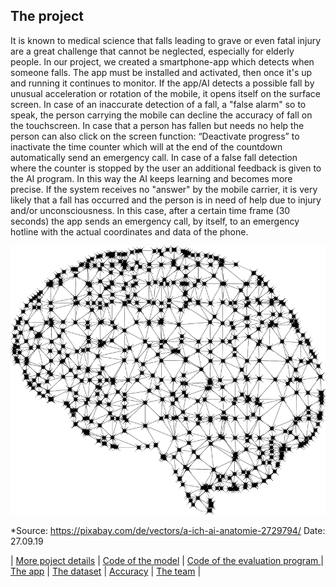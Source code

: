## The project 
[logo]: https://raw.githubusercontent.com/MatheLi/BWKI/master/res/index.jpg "The Project"
It is known to medical science that falls leading to grave or even fatal injury are a great challenge that cannot be neglected, especially for elderly people. In our project, we created a smartphone-app which detects when someone falls. The app must be installed and activated, then once it's up and running it continues to monitor. If the app/AI detects a possible fall by unusual acceleration or rotation of the mobile, it opens itself on the surface screen. In case of an inaccurate detection of a fall, a "false alarm" so to speak, the person carrying the mobile can decline the accuracy of fall on the touchscreen. 
In case that a person has fallen but needs no help the person can also click on the screen function: “Deactivate progress” to inactivate the time counter which will at the end of the countdown automatically send an emergency call. In case of a false fall detection where the counter is stopped by the user an additional feedback is given to the AI program. In this way the AI keeps learning and becomes more precise. 
If the system receives no "answer" by the mobile carrier, it is very likely that a fall has occurred and the person is in need of help due to injury and/or unconsciousness. In this case, after a certain time frame (30 seconds) the app sends an emergency call, by itself, to an emergency hotline with the actual coordinates and data of the phone.  


![](https://raw.githubusercontent.com/MatheLi/BWKI/master/res/httpspixabay.comdevectorsa-ich-ai-anatomie-270919.png)

*Source: https://pixabay.com/de/vectors/a-ich-ai-anatomie-2729794/ Date: 27.09.19


| [More poject details](https://matheli.github.io/BWKI/posts/More%20details.html) | [Code of the model](https://matheli.github.io/BWKI/posts/First_model.html) | [Code of the evaluation program ](https://matheli.github.io/BWKI/posts/Second_model.html) | [The app](./posts/The_app_code.md) | [The dataset](./posts/The_dataset.md) | [Accuracy](./posts/Accuracy.md) | [The team](./posts/The_team/The_team.md) |
